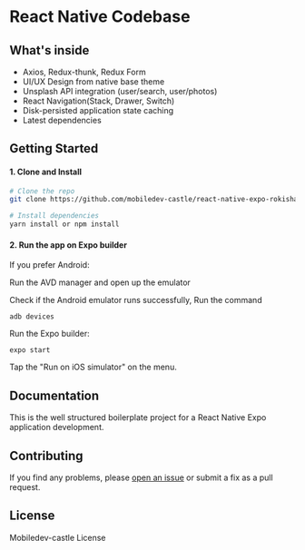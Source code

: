 # React Native Codebase


## What's inside

- Axios, Redux-thunk, Redux Form
- UI/UX Design from native base theme
- Unsplash API integration (user/search, user/photos)
- React Navigation(Stack, Drawer, Switch)
- Disk-persisted application state caching
- Latest dependencies

## Getting Started

#### 1. Clone and Install

```bash
# Clone the repo
git clone https://github.com/mobiledev-castle/react-native-expo-rokishare.git

# Install dependencies
yarn install or npm install
```

#### 2. Run the app on Expo builder

If you prefer Android:

Run the AVD manager and open up the emulator

Check if the Android emulator runs successfully, Run the command 
```
adb devices
```

Run the Expo builder:
```
expo start
```

Tap the "Run on iOS simulator" on the menu.

## Documentation

This is the well structured boilerplate project for a React Native Expo application development.


## Contributing

If you find any problems, please [open an issue](https://github.com/mobiledev-castle/react-native-expo-rokishare/issues) or submit a fix as a pull request.


## License
Mobiledev-castle License

